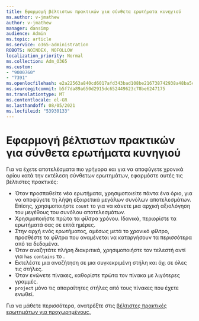 ```yaml
---
title: Εφαρμογή βέλτιστων πρακτικών για σύνθετα ερωτήματα κυνηγιού
ms.author: v-jmathew
author: v-jmathew
manager: dansimp
audience: Admin
ms.topic: article
ms.service: o365-administration
ROBOTS: NOINDEX, NOFOLLOW
localization_priority: Normal
ms.collection: Adm_O365
ms.custom:
- "9000760"
- "7391"
ms.openlocfilehash: e2a22563a840cd6017afd343bad108be216738742938a48ba5ceb1010fd16098
ms.sourcegitcommit: b5f7da89a650d2915dc652449623c78be6247175
ms.translationtype: MT
ms.contentlocale: el-GR
ms.lasthandoff: 08/05/2021
ms.locfileid: "53930133"
---
```

# <a name="apply-best-practices-for-advanced-hunting-queries"></a>Εφαρμογή βέλτιστων πρακτικών για σύνθετα ερωτήματα κυνηγιού

Για να έχετε αποτελέσματα πιο γρήγορα και για να αποφύγετε χρονικά ορίου κατά την εκτέλεση σύνθετων ερωτημάτων, εφαρμόστε αυτές τις βέλτιστες πρακτικές:

- Όταν προσπαθείτε νέα ερωτήματα, χρησιμοποιείτε πάντα ένα όριο, για να αποφύγετε τη λήψη εξαιρετικά μεγάλων συνόλων αποτελεσμάτων. Επίσης, χρησιμοποιήστε `count` το για να κάνετε μια αρχική αξιολόγηση του μεγέθους του συνόλου αποτελεσμάτων.
- Χρησιμοποιήστε πρώτα τα φίλτρα χρόνου. Ιδανικά, περιορίστε τα ερωτήματά σας σε επτά ημέρες.
- Στην αρχή ενός ερωτήματος, αμέσως μετά το χρονικό φίλτρο, προσθέστε τα φίλτρα που αναμένεται να καταργήσουν τα περισσότερα από τα δεδομένα.
- Όταν αναζητάτε πλήρη διακριτικά, χρησιμοποιήστε τον τελεστή αντί για `has` `contains` το .
- Εκτελέστε μια αναζήτηση σε μια συγκεκριμένη στήλη και όχι σε όλες τις στήλες.
- Όταν ενώνετε πίνακες, καθορίστε πρώτα τον πίνακα με λιγότερες γραμμές.
- `project` μόνο τις απαραίτητες στήλες από τους πίνακες που έχετε ενωθεί.

Για να μάθετε περισσότερα, ανατρέξτε στις [βέλτιστες πρακτικές ερωτημάτων για προχωρημένους.](https://go.microsoft.com/fwlink/?linkid=2144812)
